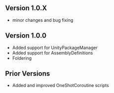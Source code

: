 ## Version 1.0.X
- minor changes and bug fixing

## Version 1.0.0
- Added support for UnityPackageManager
- Added support for AssemblyDefinitions
- Foldering

## Prior Versions
- Added and improved OneShotCoroutine scripts

